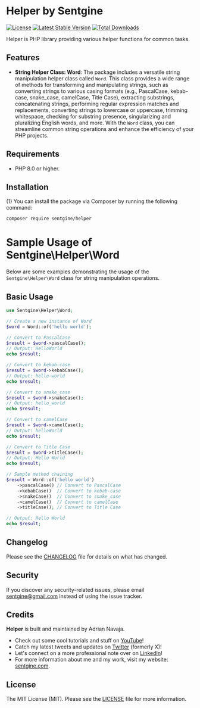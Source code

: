 # Helper by Sentgine

[![License](https://img.shields.io/badge/license-MIT-blue.svg)](LICENSE.md)
[![Latest Stable Version](https://img.shields.io/packagist/v/sentgine/helper.svg)](https://packagist.org/sentgine/helper)
[![Total Downloads](https://img.shields.io/packagist/dt/sentgine/helper.svg)](https://packagist.org/packages/sentgine/helper)

Helper is PHP library providing various helper functions for common tasks.

## Features

- **String Helper Class: Word**: The package includes a versatile string manipulation helper class called `Word`. This class provides a wide range of methods for transforming and manipulating strings, such as converting strings to various casing formats (e.g., PascalCase, kebab-case, snake_case, camelCase, Title Case), extracting substrings, concatenating strings, performing regular expression matches and replacements, converting strings to lowercase or uppercase, trimming whitespace, checking for substring presence, singularizing and pluralizing English words, and more. With the `Word` class, you can streamline common string operations and enhance the efficiency of your PHP projects.

## Requirements
- PHP 8.0 or higher.

## Installation

(1) You can install the package via Composer by running the following command:

```bash
composer require sentgine/helper
```

# Sample Usage of Sentgine\Helper\Word

Below are some examples demonstrating the usage of the `Sentgine\Helper\Word` class for string manipulation operations.

## Basic Usage

```php
use Sentgine\Helper\Word;

// Create a new instance of Word
$word = Word::of('hello world');

// Convert to PascalCase
$result = $word->pascalCase();
// Output: HelloWorld
echo $result;

// Convert to kebab-case
$result = $word->kebabCase();
// Output: hello-world
echo $result;

// Convert to snake_case
$result = $word->snakeCase();
// Output: hello_world
echo $result;

// Convert to camelCase
$result = $word->camelCase();
// Output: helloWorld
echo $result;

// Convert to Title Case
$result = $word->titleCase();
// Output: Hello World
echo $result;

// Sample method chaining
$result = Word::of('hello world')
    ->pascalCase() // Convert to PascalCase
    ->kebabCase()  // Convert to kebab-case
    ->snakeCase()  // Convert to snake_case
    ->camelCase()  // Convert to camelCase
    ->titleCase(); // Convert to Title Case

// Output: Hello World
echo $result;
```

## Changelog
Please see the [CHANGELOG](https://github.com/sentgine/helper/blob/main/CHANGELOG.md) file for details on what has changed.

## Security
If you discover any security-related issues, please email sentgine@gmail.com instead of using the issue tracker.

## Credits
**Helper** is built and maintained by Adrian Navaja.
- Check out some cool tutorials and stuff on [YouTube](https://www.youtube.com/@sentgine)!
- Catch my latest tweets and updates on [Twitter](https://twitter.com/sentgine) (formerly X)!
- Let's connect on a more professional note over on [LinkedIn](https://www.linkedin.com/in/adrian-navaja/)!
- For more information about me and my work, visit my website: [sentgine.com](https://sentgine.com).

## License
The MIT License (MIT). Please see the [LICENSE](https://github.com/sentgine/helper/blob/main/LICENSE) file for more information.